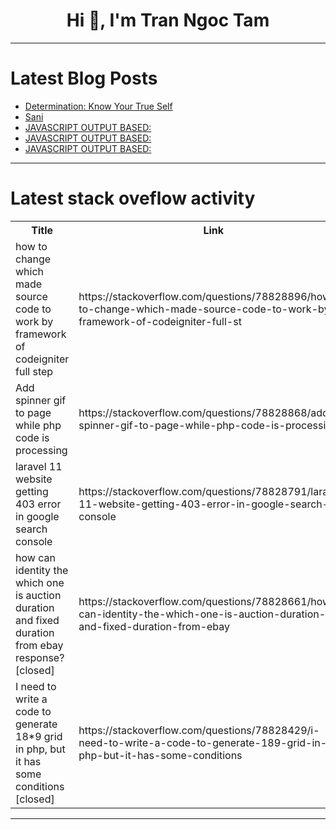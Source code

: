 <h1 align="center">Hi 👋, I'm Tran Ngoc Tam</h1>

---

# Latest Blog Posts 
<!-- BLOG-POST-LIST:START -->
- [Determination: Know Your True Self](https://dev.to/annavi11arrea1/determination-know-your-true-self-g1a)
- [Sani](https://dev.to/sani_zehra_53f6bf2fb837e1/sani-3op5)
- [JAVASCRIPT OUTPUT BASED:](https://dev.to/bhu_101/javascript-output-based-51d1)
- [JAVASCRIPT OUTPUT BASED:](https://dev.to/bhu_101/javascript-output-based-2nea)
- [JAVASCRIPT OUTPUT BASED:](https://dev.to/bhu_101/javascript-output-based-4boi)
<!-- BLOG-POST-LIST:END -->

---

# Latest stack oveflow activity
<table>
  <tr><th>Title</th><th>Link</th></tr>
  <!-- STACKOVERFLOW:START --><tr><td>how to change which made source code to work by framework of codeigniter full step</td><td>https://stackoverflow.com/questions/78828896/how-to-change-which-made-source-code-to-work-by-framework-of-codeigniter-full-st</td></tr><tr><td>Add spinner gif to page while php code is processing</td><td>https://stackoverflow.com/questions/78828868/add-spinner-gif-to-page-while-php-code-is-processing</td></tr><tr><td>laravel 11 website getting 403 error in google search console</td><td>https://stackoverflow.com/questions/78828791/laravel-11-website-getting-403-error-in-google-search-console</td></tr><tr><td>how can identity the which one is auction duration and fixed duration from ebay response? [closed]</td><td>https://stackoverflow.com/questions/78828661/how-can-identity-the-which-one-is-auction-duration-and-fixed-duration-from-ebay</td></tr><tr><td>I need to write a code to generate 18*9 grid in php, but it has some conditions [closed]</td><td>https://stackoverflow.com/questions/78828429/i-need-to-write-a-code-to-generate-189-grid-in-php-but-it-has-some-conditions</td></tr><!-- STACKOVERFLOW:END -->
</table>

---


